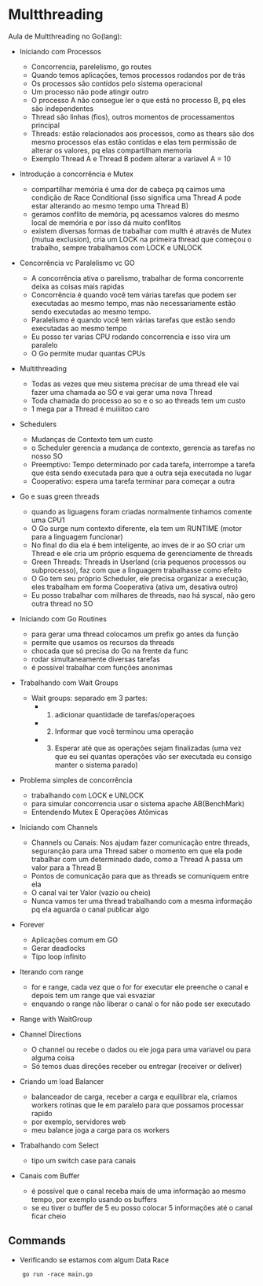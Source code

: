# Multthreading

Aula de Multthreading no Go(lang):

- Iniciando com Processos
  - Concorrencia, parelelismo, go routes
  - Quando temos aplicações, temos processos rodandos por de trás
  - Os processos são contidos pelo sistema operacional
  - Um processo não pode atingir outro
  - O processo A não consegue ler o que está no processo B, pq eles são independentes
  - Thread são linhas (fios), outros momentos de processamentos principal
  - Threads: estão relacionados aos processos, como as thears são dos mesmo processos elas estão contidas e elas tem permissão de alterar os valores, pq elas compartilham memoria
  - Exemplo Thread A e Thread B podem alterar a varíavel A = 10
- Introdução a concorrência e Mutex
  - compartilhar memória é uma dor de cabeça pq caimos uma condição de Race Conditional (isso significa uma Thread A pode estar alterando ao mesmo tempo uma Thread B)
  - geramos conflito de memória, pq acessamos valores do mesmo local de memória e por isso dá muito conflitos
  - existem diversas formas de trabalhar com multh é através de Mutex (mutua exclusion), cria um LOCK na primeira thread que começou o trabalho, sempre trabalhamos com LOCK e UNLOCK
- Concorrência vc Paralelismo vc GO
  - A concorrência ativa o parelismo, trabalhar de forma concorrente deixa as coisas mais rapidas
  - Concorrência é quando você tem várias tarefas que podem ser executadas ao mesmo tempo, mas não necessariamente estão sendo executadas ao mesmo tempo.
  - Paralelismo é quando você tem várias tarefas que estão sendo executadas ao mesmo tempo
  - Eu posso ter varias CPU rodando concorrencia e isso vira um paralelo
  - O Go permite mudar quantas CPUs
- Multithreading
  - Todas as vezes que meu sistema precisar de uma thread ele vai fazer uma chamada ao SO e vai gerar uma nova Thread
  - Toda chamada do processo ao so e o so ao threads tem um custo
  - 1 mega par a Thread é muiiiitoo caro
- Schedulers
  - Mudanças de Contexto tem um custo
  - o Scheduler gerencia a mudança de contexto, gerencia as tarefas no nosso SO
  - Preemptivo: Tempo determinado por cada tarefa, interrompe a tarefa que esta sendo executada para que a outra seja executada no lugar
  - Cooperativo: espera uma tarefa terminar para começar a outra
- Go e suas green threads

  - quando as liguagens foram criadas normalmente tinhamos comente uma CPU1
  - O Go surge num contexto diferente, ela tem um RUNTIME (motor para a linguagem funcionar)
  - No final do dia ela é bem inteligente, ao inves de ir ao SO criar um Thread e ele cria um próprio esquema de gerenciamente de threads
  - Green Threads: Threads in Userland (cria pequenos processos ou subprocesso), faz com que a linguagem trabalhasse como efeito
  - O Go tem seu próprio Scheduler, ele precisa organizar a execução, eles trabalham em forma Cooperativa (ativa um, desativa outro)
  - Eu posso trabalhar com milhares de threads, nao há syscal, não gero outra thread no SO

- Iniciando com Go Routines

  - para gerar uma thread colocamos um prefix go antes da função
  - permite que usamos os recursos da threads
  - chocada que só precisa do Go na frente da func
  - rodar simultaneamente diversas tarefas
  - é possivel trabalhar com funções anonimas

- Trabalhando com Wait Groups

  - Wait groups: separado em 3 partes:
    - 1. adicionar quantidade de tarefas/operaçoes
    - 2. Informar que você terminou uma operação
    - 3. Esperar até que as operações sejam finalizadas (uma vez que eu sei quantas operações vão ser executada eu consigo manter o sistema parado)

- Problema simples de concorrência

  - trabalhando com LOCK e UNLOCK
  - para simular concorrencia usar o sistema apache AB(BenchMark)
  - Entendendo Mutex E Operações Atômicas

- Iniciando com Channels

  - Channels ou Canais: Nos ajudam fazer comunicação entre threads, seguranção para uma Thread saber o momento em que ela pode trabalhar com um determinado dado, como a Thread A passa um valor para a Thread B
  - Pontos de comunicação para que as threads se comuniquem entre ela
  - O canal vai ter Valor (vazio ou cheio)
  - Nunca vamos ter uma thread trabalhando com a mesma informação pq ela aguarda o canal publicar algo

- Forever

  - Aplicações comum em GO
  - Gerar deadlocks
  - Tipo loop infinito

- Iterando com range

  - for e range, cada vez que o for for executar ele preenche o canal e depois tem um range que vai esvaziar
  - enquando o range não liberar o canal o for não pode ser executado

- Range with WaitGroup
- Channel Directions

  - O channel ou recebe o dados ou ele joga para uma variavel ou para alguma coisa
  - Só temos duas direções receber ou entregar (receiver or deliver)

- Criando um load Balancer

  - balanceador de carga, receber a carga e equilibrar ela, criamos workers rotinas que le em paralelo para que possamos processar rapido
  - por exemplo, servidores web
  - meu balance joga a carga para os workers

- Trabalhando com Select

  - tipo um switch case para canais

- Canais com Buffer
  - é possível que o canal receba mais de uma informação ao mesmo tempo, por exemplo usando os buffers
  - se eu tiver o buffer de 5 eu posso colocar 5 informações até o canal ficar cheio

## Commands

- Verificando se estamos com algum Data Race

```
    go run -race main.go
```

